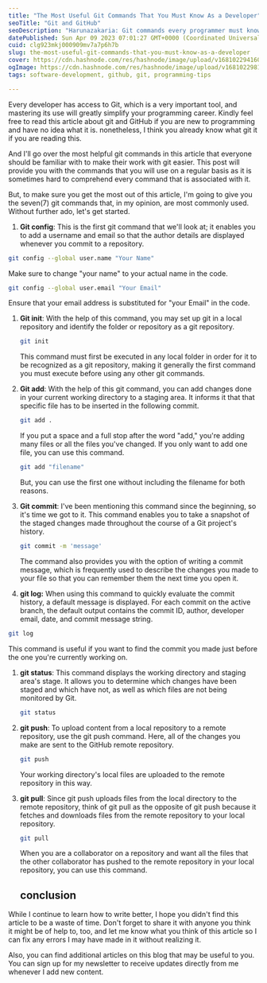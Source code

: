 ```yaml
---
title: "The Most Useful Git Commands That You Must Know As a Developer"
seoTitle: "Git and GitHub"
seoDescription: "Harunazakaria: Git commands every programmer must know"
datePublished: Sun Apr 09 2023 07:01:27 GMT+0000 (Coordinated Universal Time)
cuid: clg923mkj000909mv7a7p6h7b
slug: the-most-useful-git-commands-that-you-must-know-as-a-developer
cover: https://cdn.hashnode.com/res/hashnode/image/upload/v1681022941601/86205ddb-cfbb-4ee1-a143-353b21a96c7d.png
ogImage: https://cdn.hashnode.com/res/hashnode/image/upload/v1681022981720/0671ebb1-e1ca-4c56-9321-6cc3299b8cb8.png
tags: software-development, github, git, programming-tips

---
```


Every developer has access to Git, which is a very important tool, and mastering its use will greatly simplify your programming career. Kindly feel free to read this article about git and GitHub if you are new to programming and have no idea what it is. nonetheless, I think you already know what git it if you are reading this.

And I'll go over the most helpful git commands in this article that everyone should be familiar with to make their work with git easier. This post will provide you with the commands that you will use on a regular basis as it is sometimes hard to comprehend every command that is associated with it.

But, to make sure you get the most out of this article, I'm going to give you the seven(7) git commands that, in my opinion, are most commonly used. Without further ado, let's get started.

1. **Git config**: This is the first git command that we'll look at; it enables you to add a username and email so that the author details are displayed whenever you commit to a repository.
    

```bash
git config --global user.name "Your Name"
```

Make sure to change "your name" to your actual name in the code.

```bash
git config --global user.email "Your Email"
```

Ensure that your email address is substituted for "your Email" in the code.

1. **Git init**: With the help of this command, you may set up git in a local repository and identify the folder or repository as a git repository.
    
    ```bash
    git init
    ```
    
    This command must first be executed in any local folder in order for it to be recognized as a git repository, making it generally the first command you must execute before using any other git commands.
    
2. **Git add**: With the help of this git command, you can add changes done in your current working directory to a staging area. It informs it that that specific file has to be inserted in the following commit.
    
    ```bash
    git add .
    ```
    
    If you put a space and a full stop after the word "add," you're adding many files or all the files you've changed. If you only want to add one file, you can use this command.
    
    ```bash
    git add "filename"
    ```
    
    But, you can use the first one without including the filename for both reasons.
    
3. **Git commit**: I've been mentioning this command since the beginning, so it's time we got to it. This command enables you to take a snapshot of the staged changes made throughout the course of a Git project's history.
    
    ```bash
    git commit -m 'message'
    ```
    
    The command also provides you with the option of writing a commit message, which is frequently used to describe the changes you made to your file so that you can remember them the next time you open it.
    
4. **git log:** When using this command to quickly evaluate the commit history, a default message is displayed. For each commit on the active branch, the default output contains the commit ID, author, developer email, date, and commit message string.
    

```bash
git log
```

This command is useful if you want to find the commit you made just before the one you're currently working on.

1. **git status**: This command displays the working directory and staging area's stage. It allows you to determine which changes have been staged and which have not, as well as which files are not being monitored by Git.
    
    ```bash
    git status
    ```
    
2. **git push**: To upload content from a local repository to a remote repository, use the git push command. Here, all of the changes you make are sent to the GitHub remote repository.
    
    ```bash
    git push
    ```
    
    Your working directory's local files are uploaded to the remote repository in this way.
    
3. **git pull**: Since git push uploads files from the local directory to the remote repository, think of git pull as the opposite of git push because it fetches and downloads files from the remote repository to your local repository.
    
    ```bash
    git pull
    ```
    
    When you are a collaborator on a repository and want all the files that the other collaborator has pushed to the remote repository in your local repository, you can use this command.
    
    ## conclusion
    

While I continue to learn how to write better, I hope you didn't find this article to be a waste of time. Don't forget to share it with anyone you think it might be of help to, too, and let me know what you think of this article so I can fix any errors I may have made in it without realizing it.

Also, you can find additional articles on this blog that may be useful to you. You can sign up for my newsletter to receive updates directly from me whenever I add new content.